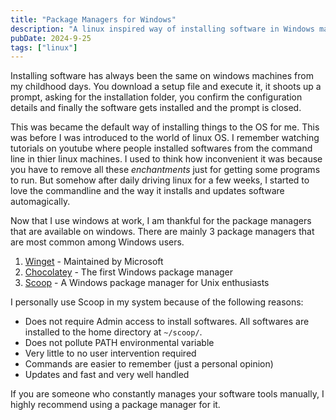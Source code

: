 ```yaml
---
title: "Package Managers for Windows"
description: "A linux inspired way of installing software in Windows machines"
pubDate: 2024-9-25
tags: ["linux"]
---
```

Installing software has always been the same on windows machines from my childhood days.
You download a setup file and execute it, it shoots up a prompt, asking for the
installation folder, you confirm the configuration details and finally the software
gets installed and the prompt is closed.

This was became the default way of installing things to the OS for me. This was before
I was introduced to the world of linux OS. I remember watching tutorials on youtube
where people installed softwares from the command line in thier linux machines.
I used to think how inconvenient it was because you have to remove all these *enchantments*
just for getting some programs to run. But somehow after daily driving linux for
a few weeks, I started to love the commandline and the way it installs and updates
software automagically.

Now that I use windows at work, I am thankful for the package managers that are available
on windows. There are mainly 3 package managers that are most common among Windows users.
1. [Winget](https://learn.microsoft.com/en-us/windows/package-manager/winget/) - Maintained by Microsoft
2. [Chocolatey](https://chocolatey.org/) - The first Windows package manager
3. [Scoop](https://scoop.sh/) - A Windows package manager for Unix enthusiasts

I personally use Scoop in my system because of the following reasons:
- Does not require Admin access to install softwares. All softwares are installed to the home directory at `~/scoop/`.
- Does not pollute PATH environmental variable
- Very little to no user intervention required
- Commands are easier to remember (just a personal opinion)
- Updates and fast and very well handled

If you are someone who constantly manages your software tools manually, I highly
recommend using a package manager for it.
